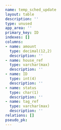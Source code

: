 ```yaml
---
name: temp_sched_update
layout: table
description: ''
type: unused
app_area: ''
primary_key: ID
indexes: []
columns:
- name: amount
  type: decimal(12,2)
  description: ''
- name: house_ref
  type: varchar(max)
  description: ''
- name: ID
  type: int(4)
  description: ''
- name: status
  type: char(1)
  description: ''
- name: tag_ref
  type: varchar(max)
  description: ''
relations: []
pseudo_pk: 
---
```


